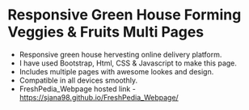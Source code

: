 # Responsive Green House Forming Veggies & Fruits Multi Pages
- Responsive green house hervesting online delivery platform.
- I have used Bootstrap, Html, CSS & Javascript to make this page.
- Includes multiple pages with awesome lookes and design.
- Compatible in all devices smoothly.
- FreshPedia_Webpage hosted link - https://sjana98.github.io/FreshPedia_Webpage/
